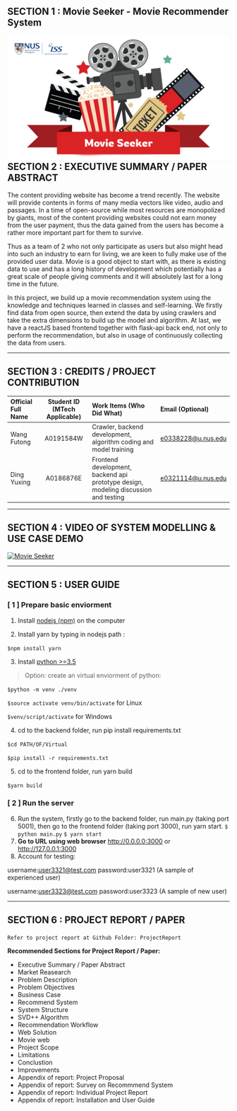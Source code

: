 ## SECTION 1 : Movie Seeker - Movie Recommender System

<img src="/SystemCode/frontend/public/WebBG.png"
     style="float: left; margin-right: 0px;" />

---

## SECTION 2 : EXECUTIVE SUMMARY / PAPER ABSTRACT
The content providing website has become a trend recently. The website will provide contents in forms of many media vectors like video, audio and passages. In a time of open-source while most resources are monopolized by giants, most of the content providing websites could not earn money from the user payment, thus the data gained from the users has become a rather more important part for them to survive. 

Thus as a team of 2 who not only participate as users but also might head into such an industry to earn for living, we are keen to fully make use of the provided user data. Movie is a good object to start with, as there is existing data to use and has a long history of development which potentially has a great scale of people giving comments and it will absolutely last for a long time in the future.

In this project, we build up a movie recommendation system using the knowledge and techniques learned in classes and self-learning. We firstly find data from open source, then extend the data by using crawlers and take the extra dimensions to build up the model and algorithm. At last, we have a reactJS based frontend together with flask-api back end, not only to perform the recommendation, but also in usage of continuously collecting the data from users.  


---

## SECTION 3 : CREDITS / PROJECT CONTRIBUTION

| Official Full Name  | Student ID (MTech Applicable)  | Work Items (Who Did What) | Email (Optional) |
| :------------ |:---------------:| :-----| :-----|
| Wang Futong | A0191584W | Crawler, backend development, algorithm coding and model training| e0338228@u.nus.edu |
| Ding Yuxing | A0186876E | Frontend development, backend api prototype design, modeling discussion and testing| e0321114@u.nus.edu |


---

## SECTION 4 : VIDEO OF SYSTEM MODELLING & USE CASE DEMO

[![Movie Seeker](Miscellaneous/youtube.png)](https://www.youtube.com/watch?v=bnuXC1wf6U4)

---

## SECTION 5 : USER GUIDE

### [ 1 ] Prepare basic enviorment

1. Install [nodejs (npm)](https://nodejs.org/en/download/) on the computer

2. Install yarn by typing in nodejs path : 

`$npm install yarn`

3. Install [python >=3.5](https://www.python.org/downloads/)

> Option: create an virtual enviorment of python:

`$python -m venv ./venv`

`$source activate venv/bin/activate` for Linux

`$venv/script/activate` for Windows

4. cd to the backend folder, run pip install requirements.txt

`$cd PATH/OF/Virtual`

`$pip install -r requirements.txt`

5. cd to the frontend folder, run yarn build

`$yarn build`

### [ 2 ] Run the server

6. Run the system, firstly go to the backend folder, run main.py (taking port 5001), then go to the frontend folder (taking port 3000), run yarn start. 
`$ python main.py`
`$ yarn start`
8. **Go to URL using web browser** http://0.0.0.0:3000 or http://127.0.0.1:3000
9. Account for testing:

username:user3321@test.com password:user3321 (A sample of experienced user)

username:user3323@test.com password:user3323 (A sample of new user)

---
## SECTION 6 : PROJECT REPORT / PAPER

`Refer to project report at Github Folder: ProjectReport`

**Recommended Sections for Project Report / Paper:**
- Executive Summary / Paper Abstract
- Market Reasearch
- Problem Description
- Problem Objectives
- Business Case
- Recommend System
- System Structure
- SVD++ Algorithm
- Recommendation Workflow
- Web Solution
- Movie web
- Project Scope
- Limitations
- Conclustion
- Improvements
- Appendix of report: Project Proposal
- Appendix of report: Survey on Recommmend System
- Appendix of report: Individual Project Report
- Appendix of report: Installation and User Guide
